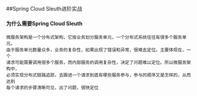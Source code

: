 ##Spring Cloud Sleuth进阶实战
#### 为什么需要Spring Cloud Sleuth
    微服务架构是一个分布式架构，它按业务划分服务单元，一个分布式系统往往有很多个服务单元。
    由于服务单元数量众多，业务的复杂性，如果出现了错误和异常，很难去定位。主要体现在，一个
    请求可能需要调用很多个服务，而内部服务的调用复杂性，决定了问题难以定位。所以微服务架构中，
    必须实现分布式链路追踪，去跟进一个请求到底有哪些服务参与，参与的顺序又是怎样的，从而达到
    每个请求的步骤清晰可见，出了问题，很快定位